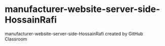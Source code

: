 # manufacturer-website-server-side-HossainRafi
manufacturer-website-server-side-HossainRafi created by GitHub Classroom

